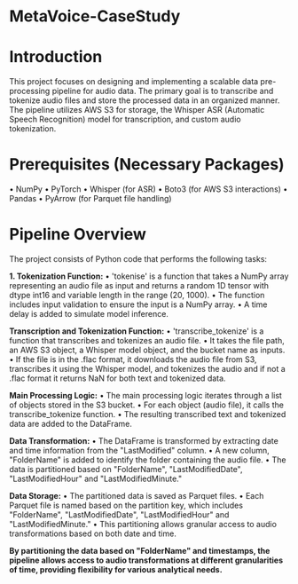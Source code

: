 # MetaVoice-CaseStudy

# Introduction
This project focuses on designing and implementing a scalable data pre-processing pipeline for audio data. The primary goal is to transcribe and tokenize audio files and store the processed data in an organized manner. The pipeline utilizes AWS S3 for storage, the Whisper ASR (Automatic Speech Recognition) model for transcription, and custom audio tokenization.

# Prerequisites (Necessary Packages)
•	NumPy
•	PyTorch
•	Whisper (for ASR)
•	Boto3 (for AWS S3 interactions)
•	Pandas
•	PyArrow (for Parquet file handling)

# Pipeline Overview
The project consists of Python code that performs the following tasks:

**1. Tokenization Function:**
•	'tokenise' is a function that takes a NumPy array representing an audio file as input and returns a random 1D tensor with dtype int16 and variable length in the range (20, 1000).
•	The function includes input validation to ensure the input is a NumPy array.
•	A time delay is added to simulate model inference.

**Transcription and Tokenization Function:**
•	'transcribe_tokenize' is a function that transcribes and tokenizes an audio file.
•	It takes the file path, an AWS S3 object, a Whisper model object, and the bucket name as inputs.
•	If the file is in the .flac format, it downloads the audio file from S3, transcribes it using the Whisper model, and tokenizes the audio and if not a .flac format it returns NaN for both text and tokenized data.

**Main Processing Logic:**
•	The main processing logic iterates through a list of objects stored in the S3 bucket.
•	For each object (audio file), it calls the transcribe_tokenize function.
•	The resulting transcribed text and tokenized data are added to the DataFrame.

**Data Transformation:**
•	The DataFrame is transformed by extracting date and time information from the "LastModified" column.
•	A new column, "FolderName" is added to identify the folder containing the audio file.
•	The data is partitioned based on "FolderName", "LastModifiedDate", "LastModifiedHour" and "LastModifiedMinute."

**Data Storage:**
•	The partitioned data is saved as Parquet files.
•	Each Parquet file is named based on the partition key, which includes "FolderName", "LastModifiedDate", "LastModifiedHour" and "LastModifiedMinute."
•	This partitioning allows granular access to audio transformations based on both date and time.

**By partitioning the data based on "FolderName" and timestamps, the pipeline allows access to audio transformations at different granularities of time, providing flexibility for various analytical needs.**

